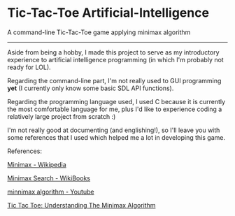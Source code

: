 # Tic-Tac-Toe Artificial-Intelligence
A command-line Tic-Tac-Toe game applying minimax algorithm

---

Aside from being a hobby, I made this project to serve as my introductory experience to artificial intelligence programming (in which I'm probably not ready for LOL).

Regarding the command-line part, I'm not really used to GUI programming **yet** (I currently only know some basic SDL API functions).

Regarding the programming language used, I used C because it is currently the most comfortable language for me, plus I'd like to experience coding a relatively large project from scratch :)

I'm not really good at documenting (and englishing!), so I'll leave you with some references that I used which helped me a lot in developing this game.

References:

[Minimax - Wikipedia](https://en.wikipedia.org/wiki/Minimax)

[Minimax Search - WikiBooks](https://en.wikibooks.org/wiki/Artificial_Intelligence/Search/Adversarial_search/Minimax_Search)

[minnimax algorithm - Youtube](https://www.youtube.com/watch?v=6ELUvkSkCts)

[Tic Tac Toe: Understanding The Minimax Algorithm](http://neverstopbuilding.com/minimax)
